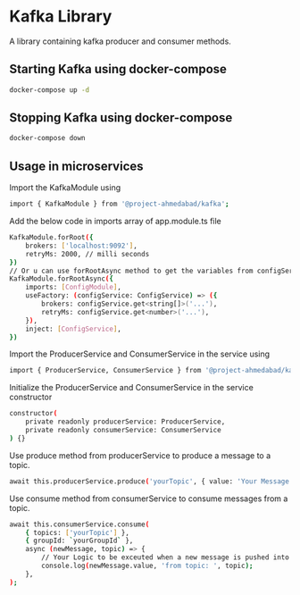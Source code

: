 # Kafka Library
A library containing kafka producer and consumer methods.

<!-- ### Modules Installation
```bash
npm install
```

### Build
```bash
npm run build
```

### Installation
```bash
npm install <library-location>/kafka
``` -->

## Starting Kafka using docker-compose
```bash
docker-compose up -d
```

## Stopping Kafka using docker-compose
```bash
docker-compose down
```

## Usage in microservices

Import the KafkaModule using 
```bash
import { KafkaModule } from '@project-ahmedabad/kafka';
```

Add the below code in imports array of app.module.ts file
```bash
KafkaModule.forRoot({
    brokers: ['localhost:9092'],
    retryMs: 2000, // milli seconds
})
// Or u can use forRootAsync method to get the variables from configService
KafkaModule.forRootAsync({
    imports: [ConfigModule],
    useFactory: (configService: ConfigService) => ({
        brokers: configService.get<string[]>('...'),
        retryMs: configService.get<number>('...'),
    }),
    inject: [ConfigService],
})
```

Import the ProducerService and ConsumerService in the service using 
```bash
import { ProducerService, ConsumerService } from '@project-ahmedabad/kafka';
```

Initialize the ProducerService and ConsumerService in the service constructor
```bash
constructor(
    private readonly producerService: ProducerService, 
    private readonly consumerService: ConsumerService
) {}
```

Use produce method from producerService to produce a message to a topic.
```bash
await this.producerService.produce('yourTopic', { value: 'Your Message' })
```

Use consume method from consumerService to consume messages from a topic.
```bash
await this.consumerService.consume(
    { topics: ['yourTopic'] },
    { groupId: `yourGroupId` },
    async (newMessage, topic) => {
        // Your Logic to be exceuted when a new message is pushed into that topic
        console.log(newMessage.value, 'from topic: ', topic);
    },
);
```
